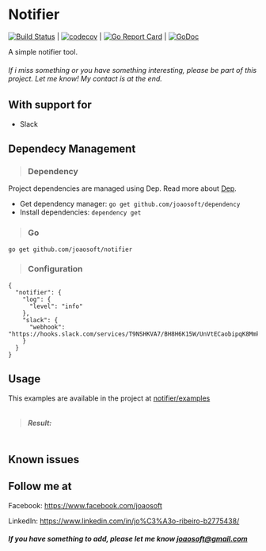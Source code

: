 Notifier
================

[![Build Status](https://travis-ci.org/joaosoft/notifier.svg?branch=master)](https://travis-ci.org/joaosoft/notifier) | [![codecov](https://codecov.io/gh/joaosoft/notifier/branch/master/graph/badge.svg)](https://codecov.io/gh/joaosoft/notifier) | [![Go Report Card](https://goreportcard.com/badge/github.com/joaosoft/notifier)](https://goreportcard.com/report/github.com/joaosoft/notifier) | [![GoDoc](https://godoc.org/github.com/joaosoft/notifier?status.svg)](https://godoc.org/github.com/joaosoft/notifier)

A simple notifier tool.

###### If i miss something or you have something interesting, please be part of this project. Let me know! My contact is at the end.

## With support for
* Slack 

## Dependecy Management
>### Dependency

Project dependencies are managed using Dep. Read more about [Dep](https://github.com/golang/dep).
* Get dependency manager: `go get github.com/joaosoft/dependency`
* Install dependencies: `dependency get`

>### Go
```
go get github.com/joaosoft/notifier
```

>### Configuration
```
{
  "notifier": {
    "log": {
      "level": "info"
    },
    "slack": {
      "webhook": "https://hooks.slack.com/services/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"
    }
  }
}
```

## Usage 
This examples are available in the project at [notifier/examples](https://github.com/joaosoft/notifier/tree/master/examples)

```go

```

> ##### Result:
```

```

## Known issues

## Follow me at
Facebook: https://www.facebook.com/joaosoft

LinkedIn: https://www.linkedin.com/in/jo%C3%A3o-ribeiro-b2775438/

##### If you have something to add, please let me know joaosoft@gmail.com
